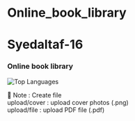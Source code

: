 # Online_book_library

<h1>Syedaltaf-16</h1>
<h3>Online book library</h3>

![Top Languages](https://github-readme-stats.vercel.app/api/top-langs/?username=syedaltaf-16&repo=Online_book_library&layout=compact&theme=radical)

📝 Note : Create file<br>
upload/cover : upload cover photos (.png)<br>
upload/file : upload PDF file (.pdf)
